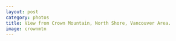 ```yaml
---
layout: post
category: photos
title: View from Crown Mountain, North Shore, Vancouver Area.
image: crownmtn
---
```


